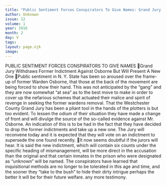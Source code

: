 ```yaml
---
title: "Public Sentiment Forces Conspirators To Give Names: Grand Jury Withdraws Former Indictment Against Osborne But Will Present A New One"
author: Unknown
issue: 12
volume: 1
year: 1916
month: 2
day: V
tags:
layout: page.njk
image:
---
```

PUBLIC SENTIMENT FORCES CONSPIRATORS TO GIVE NAMES Grand Jury Withdraws Former Indictment Against Osborne But Will Present A New One Public sentiment in N. Y. State has been so aroused over the frame-up of former Warden Osborne, that those at the back of the movement are being forced to show their hand. This was not anticipated by the “gang” and they are now somewhat “at sea” as to the best move to make in order to cover up the nefarious schemes that actuated their malice and spirit of revenge in seeking the former wardens removal. That the Westchester County Grand Jury has been a pliant tool in the hands of the plotters is but too evident. To lessen the odium of their situation they have made a change of front and will divulge the source of the so-called evidence against Mr. Osborne. An indication of this is to be had in the fact that they have decided to drop the former indictments and take up a new one. The Jury will reconvene today and it is expected that they will vote on an indictment to supersede the one found recently. It now seems doubtful if the jurors will hear. It is said the new indictment, which will contain six counts under the specific heading of mismanagement, will be more direct in the accusation than the original and that certain inmates in the prison who were designated as “unknown” will be named. The conspirators have learned that inquisitional methods are no longer to be tolerated in this age and time, and the sooner they “take to the bush” to hide their dirty intrigue perhaps the better it will be for their future welfare. any more testimony.
